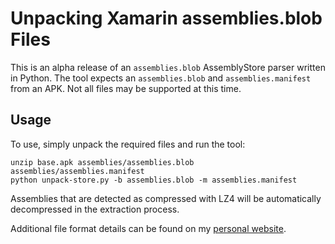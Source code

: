 # Unpacking Xamarin assemblies.blob Files
This is an alpha release of an `assemblies.blob` AssemblyStore parser written in Python. The tool expects an `assemblies.blob` and `assemblies.manifest` from an APK. Not all files may be supported at this time.

## Usage
To use, simply unpack the required files and run the tool:

    unzip base.apk assemblies/assemblies.blob assemblies/assemblies.manifest
    python unpack-store.py -b assemblies.blob -m assemblies.manifest

Assemblies that are detected as compressed with LZ4 will be automatically decompressed in the extraction process.

Additional file format details can be found on my [personal website](https://www.thecobraden.com/posts/unpacking_xamarin_assembly_stores/).
